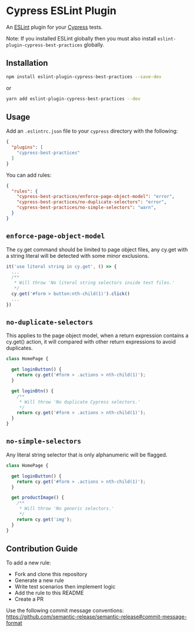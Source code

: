 # Cypress ESLint Plugin

An [ESLint](https://eslint.org) plugin for your [Cypress](https://cypress.io) tests.

Note: If you installed ESLint globally then you must also install `eslint-plugin-cypress-best-practices` globally.

## Installation

```sh
npm install eslint-plugin-cypress-best-practices --save-dev
```
or
```sh
yarn add eslint-plugin-cypress-best-practices --dev
```

## Usage

Add an `.eslintrc.json` file to your `cypress` directory with the following:

```json
{
  "plugins": [
    "cypress-best-practices"
  ]
}
```

You can add rules:

```json
{
  "rules": {
    "cypress-best-practices/enforce-page-object-model": "error",
    "cypress-best-practices/no-duplicate-selectors": "error",
    "cypress-best-practices/no-simple-selectors": "warn",
  }
}
```


## `enforce-page-object-model`

The cy.get command should be limited to page object files, any cy.get with a string literal will be detected with some minor exclusions.

```js
it('use literal string in cy.get', () => {
  ...
  /**
   * Will throw 'No literal string selectors inside test files.'
   */
  cy.get('#form > button:nth-child(1)').click()
  ...
})
```

## `no-duplicate-selectors`

This applies to the page object model, when a return expression contains a cy.get() action, it will compared with other return expressions to avoid duplicates.

```js
class HomePage {

  get loginButton() {
    return cy.get('#form > .actions > nth-child(1)');
  }

  get loginBtn() {
    /**
     * Will throw 'No duplicate Cypress selectors.'
     */
    return cy.get('#form > .actions > nth-child(1)');
  }
}
```

## `no-simple-selectors`

Any literal string selector that is only alphanumeric will be flagged.

```js
class HomePage {

  get loginButton() {
    return cy.get('#form > .actions > nth-child(1)');
  }

  get productImage() {
    /**
     * Will throw 'No generic selectors.'
     */
    return cy.get('img');
  }
}
```

## Contribution Guide

To add a new rule:
  * Fork and clone this repository
  * Generate a new rule
  * Write test scenarios then implement logic
  * Add the rule to this README
  * Create a PR

Use the following commit message conventions: https://github.com/semantic-release/semantic-release#commit-message-format
